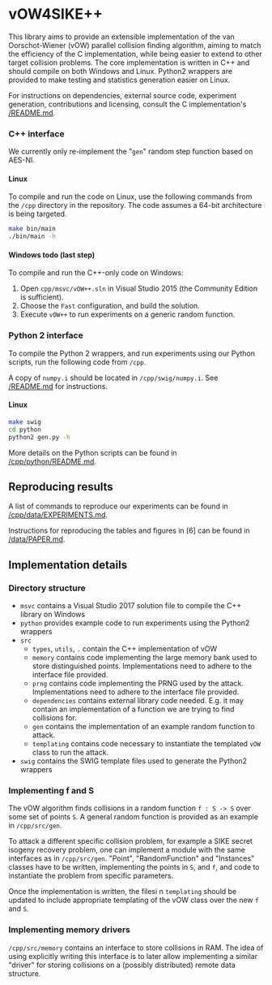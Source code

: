 # vOW4SIKE++

This library aims to provide an extensible implementation of the van Oorschot-Wiener (vOW) parallel collision finding algorithm, aiming to match the efficiency of the C implementation, while being easier to extend to other target collision problems.
The core implementation is written in C++ and should compile on both Windows and Linux. Python2 wrappers are provided to make testing and statistics generation easier on Linux.

For instructions on dependencies, external source code, experiment generation, contributions and licensing, consult the C implementation's [/README.md](/README.md).

### C++ interface

We currently only re-implement the "`gen`" random step function based on AES-NI.

#### Linux

To compile and run the code on Linux, use the following commands from the `/cpp` directory in the repository.
The code assumes a 64-bit architecture is being targeted.

```bash
make bin/main
./bin/main -h
```

#### Windows **todo** (last step)

To compile and run the C++-only code on Windows:

1. Open `cpp/msvc/vOW++.sln` in Visual Studio 2015 (the Community Edition is sufficient).
2. Choose the `Fast` configuration, and build the solution.
3. Execute `vOW++` to run experiments on a generic random function.

### Python 2 interface

To compile the Python 2 wrappers, and run experiments using our Python scripts, run the following code from `/cpp`.

A copy of `numpy.i` should be located in `/cpp/swig/numpy.i`. See [/README.md](/README.md) for instructions.

#### Linux

```bash
make swig
cd python
python2 gen.py -h
```

More details on the Python scripts can be found in [/cpp/python/README.md](/cpp/python/README.md).

## Reproducing results

A list of commands to reproduce our experiments can be found in [/cpp/data/EXPERIMENTS.md](/cpp/data/EXPERIMENTS.md).

Instructions for reproducing the tables and figures in [6] can be found in [/data/PAPER.md](/data/PAPER.md).

## Implementation details

### Directory structure

- `msvc` contains a Visual Studio 2017 solution file to compile the C++ library on Windows
- `python` provides example code to run experiments using the Python2 wrappers
- `src`
    - `types`, `utils`, `.` contain the C++ implementation of vOW
    - `memory` contains code implementing the large memory bank used to store distinguished points. Implementations need to adhere to the interface file provided.
    - `prng` contains code implementing the PRNG used by the attack. Implementations need to adhere to the interface file provided.
    - `dependencies` contains external library code needed. E.g. it may contain an implementation of a function we are trying to find collisions for.
    - `gen` contains the implementation of an example random function to attack.
    - `templating` contains code necessary to instantiate the templated `vOW` class to run the attack.
- `swig` contains the SWIG template files used to generate the Python2 wrappers

### Implementing f and S

The vOW algorithm finds collisions in a random function `f : S -> S` over some set of points `S`. A general random function is provided as an example in `/cpp/src/gen`.

To attack a different specific collision problem, for example a SIKE secret isogeny recovery problem, one can implement a module with the same interfaces as in `/cpp/src/gen`. "Point", "RandomFunction" and "Instances" classes have to be written, implementing the points in `S`, and `f`, and code to instantiate the problem from specific parameters.

Once the implementation is written, the filesi n `templating` should be updated to include appropriate templating of the vOW class over the new `f` and `S`.

### Implementing memory drivers

`/cpp/src/memory` contains an interface to store collisions in RAM. The idea of using explicitly writing this interface is to later allow implementing a similar "driver" for storing collisions on a (possibly distributed) remote data structure.




